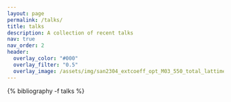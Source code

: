 ```yaml
---
layout: page
permalink: /talks/
title: talks
description: A collection of recent talks
nav: true
nav_order: 2
header:
  overlay_color: "#000"
  overlay_filter: "0.5"
  overlay_image: /assets/img/san2304_extcoeff_opt_M03_550_total_lattime_pres9000.png
---
```


<!-- _pages/publications.md -->
<div class="publications">

{% bibliography -f talks %}

</div>
